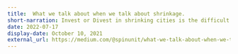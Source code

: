 ```yaml
---
title:  What we talk about when we talk about shrinkage.
short-narration: Invest or Divest in shrinking cities is the difficult question we’ve been asking local policy makers. Divesting because depopulation is the tangible outcome of no-demand to inhabit a city. Investing because the demand is low when the investment is low. With this text, we set the basis to expand the debate and share a few learning points from the case of the data-rich Estonia.
date: 2022-07-17
display-date: October 10, 2021
external_url: https://medium.com/@spinunit/what-we-talk-about-when-we-talk-about-shrinkage-5abb84ee612b
---
```

